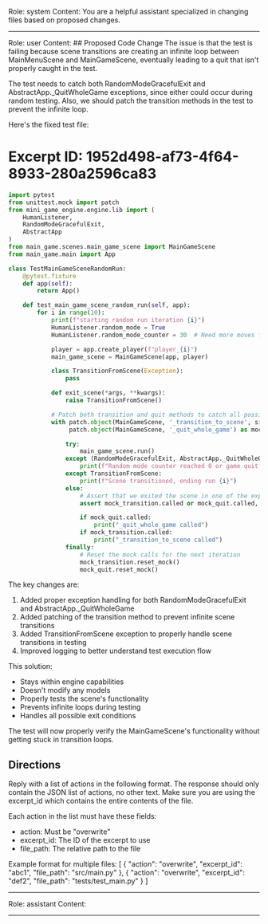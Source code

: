 Role: system
Content: You are a helpful assistant specialized in changing files based on proposed changes.
__________________
Role: user
Content: ## Proposed Code Change
The issue is that the test is failing because scene transitions are creating an infinite loop between MainMenuScene and MainGameScene, eventually leading to a quit that isn't properly caught in the test.

The test needs to catch both RandomModeGracefulExit and AbstractApp._QuitWholeGame exceptions, since either could occur during random testing. Also, we should patch the transition methods in the test to prevent the infinite loop.

Here's the fixed test file:

# Excerpt ID: 1952d498-af73-4f64-8933-280a2596ca83
```python main_game/tests/test_main_game_scene.py
import pytest
from unittest.mock import patch
from mini_game_engine.engine.lib import (
    HumanListener, 
    RandomModeGracefulExit,
    AbstractApp
)
from main_game.scenes.main_game_scene import MainGameScene
from main_game.main import App

class TestMainGameSceneRandomRun:
    @pytest.fixture
    def app(self):
        return App()

    def test_main_game_scene_random_run(self, app):
        for i in range(10):
            print(f"starting random run iteration {i}")
            HumanListener.random_mode = True
            HumanListener.random_mode_counter = 30  # Need more moves for battle scene

            player = app.create_player(f"player_{i}")
            main_game_scene = MainGameScene(app, player)

            class TransitionFromScene(Exception):
                pass

            def exit_scene(*args, **kwargs):
                raise TransitionFromScene()

            # Patch both transition and quit methods to catch all possible exits
            with patch.object(MainGameScene, '_transition_to_scene', side_effect=exit_scene) as mock_transition, \
                 patch.object(MainGameScene, '_quit_whole_game') as mock_quit:

                try:
                    main_game_scene.run()
                except (RandomModeGracefulExit, AbstractApp._QuitWholeGame):
                    print(f"Random mode counter reached 0 or game quit, ending run {i}")
                except TransitionFromScene:
                    print(f"Scene transitioned, ending run {i}")
                else:
                    # Assert that we exited the scene in one of the expected ways
                    assert mock_transition.called or mock_quit.called, "Scene was not exited in an expected manner"

                    if mock_quit.called:
                        print("_quit_whole_game called")
                    if mock_transition.called:
                        print("_transition_to_scene called")
                finally:
                    # Reset the mock calls for the next iteration
                    mock_transition.reset_mock()
                    mock_quit.reset_mock()
```

The key changes are:

1. Added proper exception handling for both RandomModeGracefulExit and AbstractApp._QuitWholeGame
2. Added patching of the transition method to prevent infinite scene transitions
3. Added TransitionFromScene exception to properly handle scene transitions in testing
4. Improved logging to better understand test execution flow

This solution:
- Stays within engine capabilities
- Doesn't modify any models
- Properly tests the scene's functionality
- Prevents infinite loops during testing
- Handles all possible exit conditions

The test will now properly verify the MainGameScene's functionality without getting stuck in transition loops.

## Directions
Reply with a list of actions in the following format. The response should only contain the JSON list of actions, no other text.
Make sure you are using the excerpt_id which contains the entire contents of the file.

Each action in the list must have these fields:
- action: Must be "overwrite"
- excerpt_id: The ID of the excerpt to use
- file_path: The relative path to the file

Example format for multiple files:
[
    {
        "action": "overwrite",
        "excerpt_id": "abc1",
        "file_path": "src/main.py"
    },
    {
        "action": "overwrite",
        "excerpt_id": "def2",
        "file_path": "tests/test_main.py"
    }
]
__________________
Role: assistant
Content: 
__________________
